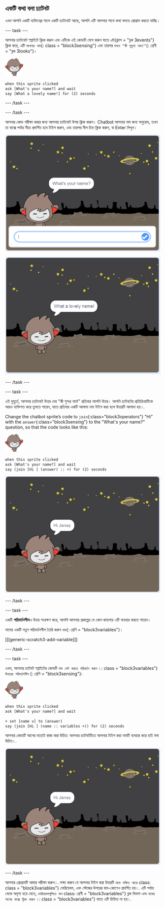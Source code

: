 ## একটি কথা বলা চ্যাটবট

এখন আপনি একটি ব্যক্তিত্বের সাথে একটি চ্যাটবোট আছে, আপনি এটি আপনার সাথে কথা বলতে প্রোগ্রাম করতে যাচ্ছি।

\--- task \---

আপনার চ্যাটবোট স্প্রাইটে ক্লিক করুন এবং এটিকে এই কোডটি যোগ করুন যাতে `এটি`{ক্লাস = "ব্লক 3events"} ক্লিক করে, এটি `আপনার নাম`{: class = "block3sensing"} এবং তারপর `বলবে "কী সুদৃশ্য নাম!"`{: শ্রেণী = "ব্লক 3looks"}।

![ন্যানো স্প্রাইট](images/nano-sprite.png)

```blocks3
when this sprite clicked
ask [What's your name?] and wait
say [What a lovely name!] for (2) seconds
```

\--- /task \---

\--- /task \---

আপনার কোড পরীক্ষা করার জন্য আপনার চ্যাটবোট উপর ক্লিক করুন। Chatbot আপনার নাম জন্য অনুরোধ, তখন তা বাক্সে পর্যায় নীচে প্রদর্শিত হবে টাইপ করুন, এবং তারপর নীল চিহ্ন ক্লিক করুন, বা Enter <kbd>লিখুন</kbd>।

![একটি চ্যাটবোট প্রতিক্রিয়া পরীক্ষা করা হচ্ছে](images/chatbot-ask-test1.png)

![একটি চ্যাটবোট প্রতিক্রিয়া পরীক্ষা করা হচ্ছে](images/chatbot-ask-test2.png)

\--- /task \---

\--- task \---

এই মুহুর্তে, আপনার চ্যাটবোট উত্তর দেয় "কী সুন্দর নাম!" প্রতিবার আপনি উত্তর। আপনি চ্যাটবটের প্রতিক্রিয়াটিকে আরও ব্যক্তিগত করে তুলতে পারেন, যাতে প্রতিবার একটি আলাদা নাম টাইপ করা হলে উত্তরটি আলাদা হয়।.

Change the chatbot sprite’s code to `join`{:class="block3operators"} "Hi" with the `answer`{:class="block3sensing"} to the "What's your name?" question, so that the code looks like this:

![ন্যানো স্প্রাইট](images/nano-sprite.png)

```blocks3
when this sprite clicked
ask [What's your name?] and wait
say (join [Hi ] (answer) :: +) for (2) seconds
```

![ব্যক্তিগতকৃত জবাব পরীক্ষা করা হচ্ছে](images/chatbot-answer-test.png)

\--- /task \---

\--- task \---

একটি **পরিবর্তনশীল**এ উত্তর সংরক্ষণ করে, আপনি আপনার প্রকল্পের যে কোন জায়গায় এটি ব্যবহার করতে পারেন।

নামের একটি নতুন পরিবর্তনশীল তৈরি করুন `নাম`{: শ্রেণি = "block3variables"}।

[[[generic-scratch3-add-variable]]]

\--- /task \---

\--- task \---

এখন, আপনার চ্যাটবট স্প্রাইটের কোডটি ` নাম সেট করতে পরিবর্তন করুন ` ।: class = "block3variables"} ` উত্তরের পরিবর্তনশীল ` {: শ্রেণি = "block3sensing"}:

![ন্যানো স্প্রাইট](images/nano-sprite.png)

```blocks3
when this sprite clicked
ask [What's your name?] and wait

+ set [name v] to (answer)
say (join [Hi ] (name :: variables +)) for (2) seconds
```

আপনার কোডটি আগের মতোই কাজ করা উচিত: আপনার চ্যাটবটটিতে আপনার টাইপ করা নামটি ব্যবহার করে হাই বলা উচিত।.

![একটি ব্যক্তিগতকৃত উত্তর পরীক্ষা করা](images/chatbot-answer-test.png)

\--- /task \---

আপনার প্রোগ্রামটি আবার পরীক্ষা করুন।. লক্ষ্য করুন যে আপনার টাইপ করা উত্তরটি ` নামে সঞ্চিত আছে ` class: class = "block3variables"} ভেরিয়েবল, এবং স্টেজের উপরের বাম-কোণেও প্রদর্শিত হয়।. এটি পর্যায় থেকে অদৃশ্য হয়ে যেতে, ` ভেরিয়েবলগুলিতে যান ` class: শ্রেণী = "block3variables"} ব্লক বিভাগ এবং ` নামের পাশের বাক্সে ক্লিক করুন ` ।: class = "block3variables"} যাতে এটি চিহ্নিত না হয়।.